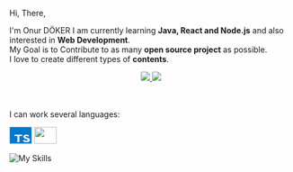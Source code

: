 Hi, There,

I'm Onur DÖKER
I am currently learning **Java, React and Node.js** and also interested in **Web Development**. <br>
My Goal is to Contribute to as many **open source project** as possible. <br>
I love to create different types of **contents**. <br>

<div align="center">
  <a href="https://github.com/onurdoker">
    <img height="180em" src="https://github-readme-stats.vercel.app/api?username=onurdoker&show_icons=true&theme=tokyonight&include_all_commits=true&count_private=true"> 
    <img height="180em" src="https://github-readme-stats.vercel.app/api/top-langs/?username=onurdoker&layout=compact&langs_count=10&theme=tokyonight">
  </a>
</div>
<br>
<br>

I can work several languages: <br>

<div>
  <img alt="" title="TypeScript" height="30" width="40" src="https://raw.githubusercontent.com/devicons/devicon/master/icons/typescript/typescript-original.svg">
  <img alt="" title="HTML" height="30" width="40" src="https://raw.githubusercontent.com/devicons/devicon/master/icons/html/html5-original-wordmark.svg">
</div>

![My Skills](https://skillicons.dev/icons?i=html,css,java,js,nodejs,php,react,postgres,mysql,laravel,postman,vscode,py,matlab,figma)

